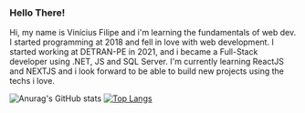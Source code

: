 ### Hello There!

Hi, my name is Vinícius Filipe and i'm learning the fundamentals of web dev. I started programming at 2018 and fell in love with web development. I started working at DETRAN-PE in 2021, and i became a Full-Stack developer using .NET, JS and SQL Server. I'm currently learning ReactJS and NEXTJS and i look forward to be able to build new projects using the techs i love.

![Anurag's GitHub stats](https://github-readme-stats.vercel.app/api?username=7ruedzn&show_icons=true&theme=dracula)
[![Top Langs](https://github-readme-stats.vercel.app/api/top-langs/?username=7ruedzn&langs_count=8&hide=java,makefile,dart&layout=compact)](https://github.com/anuraghazra/github-readme-stats)
